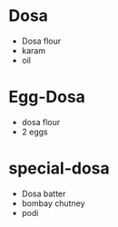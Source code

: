 # Dosa

* Dosa flour
* karam
* oil

# Egg-Dosa

* dosa flour
* 2 eggs

# special-dosa
* Dosa batter
* bombay chutney
* podi


